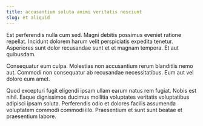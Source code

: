 ```yaml
---
title: accusantium soluta animi veritatis nesciunt
slug: et aliquid
---
```


Est perferendis nulla cum sed. Magni debitis possimus eveniet ratione repellat. Incidunt dolorem harum velit perspiciatis expedita tenetur. Asperiores sunt dolor recusandae sunt et et magnam tempora. Et aut quibusdam.

Consequatur eum culpa. Molestias non accusantium rerum blanditiis nemo aut. Commodi non consequatur ab recusandae necessitatibus. Eum aut vel dolore eum amet.

Quod excepturi fugit eligendi ipsam ullam earum natus rem fugiat. Nobis est nihil. Eaque dignissimos ducimus mollitia voluptates veritatis voluptatibus adipisci ipsam soluta. Perferendis odio et dolores facilis assumenda voluptatem commodi commodi illo. Praesentium et sunt sunt beatae et praesentium labore.
